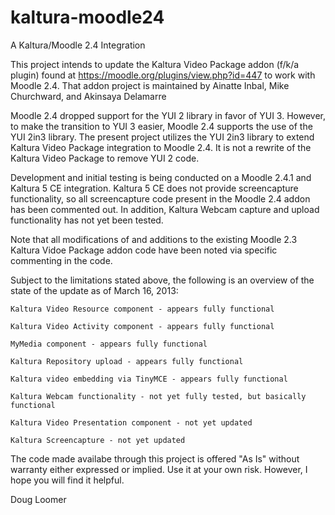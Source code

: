 kaltura-moodle24
================

A Kaltura/Moodle 2.4 Integration

This project intends to update the Kaltura Video Package addon (f/k/a plugin) found at https://moodle.org/plugins/view.php?id=447 to work with Moodle 2.4. That addon project is maintained by Ainatte Inbal, Mike Churchward, and Akinsaya Delamarre

Moodle 2.4 dropped support for the YUI 2 library in favor of YUI 3.  However, to make the transition to YUI 3 easier, Moodle 2.4 supports the use of the YUI 2in3 library.  The present project utilizes the YUI 2in3 library to extend  Kaltura Video Package integration to Moodle 2.4.  It is not a rewrite of the Kaltura Video Package to remove YUI 2 code.

Development and initial testing is being conducted on a Moodle 2.4.1 and Kaltura 5 CE integration. Kaltura 5 CE does not provide screencapture functionality, so all screencapture code present in the Moodle 2.4 addon has been commented out.  In addition, Kaltura Webcam capture and upload functionality has not yet been tested.

Note that all modifications of and additions to the existing Moodle 2.3 Kaltura Vidoe Package addon code have been noted via specific commenting in the code.

Subject to the limitations stated above, the following is an overview of the state of the update as of March 16, 2013: 

	Kaltura Video Resource component - appears fully functional

	Kaltura Video Activity component - appears fully functional

	MyMedia component - appears fully functional

	Kaltura Repository upload - appears fully functional
	
	Kaltura video embedding via TinyMCE - appears fully functional
	
	Kaltura Webcam functionality - not yet fully tested, but basically functional
	
	Kaltura Video Presentation component - not yet updated
	
	Kaltura Screencapture - not yet updated

The code made availabe through this project is offered "As Is" without warranty either expressed or implied.  Use it at your own risk.  However, I hope you will find it helpful.

Doug Loomer

